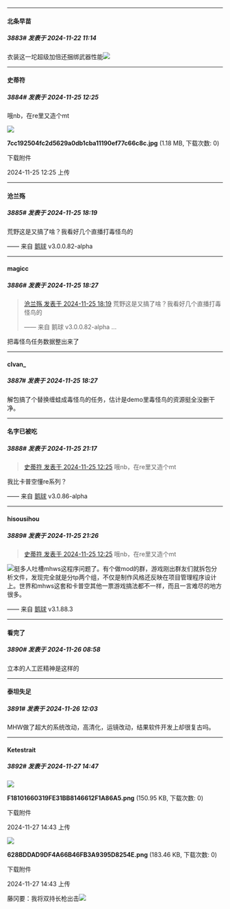 ﻿
*****

####  北条早苗  
##### 3883#       发表于 2024-11-22 11:14

衣装这一坨超级加倍还捆绑武器性能<img src="https://static.saraba1st.com/image/smiley/face2017/067.png" referrerpolicy="no-referrer">

*****

####  史蒂符  
##### 3884#       发表于 2024-11-25 12:25

哦nb，在re里又造个mt

<img src="https://img.saraba1st.com/forum/202411/25/122514t1r5d0ebn5bphppp.jpg" referrerpolicy="no-referrer">

<strong>7cc192504fc2d5629a0db1cba11190ef77c66c8c.jpg</strong> (1.18 MB, 下载次数: 0)

下载附件

2024-11-25 12:25 上传


*****

####  沧兰殇  
##### 3885#       发表于 2024-11-25 18:19

荒野这是又搞了啥？我看好几个直播打毒怪鸟的

—— 来自 [鹅球](https://www.pgyer.com/xfPejhuq) v3.0.0.82-alpha


*****

####  magicc  
##### 3886#       发表于 2024-11-25 18:27

<blockquote><a href="httphttps://bbs.saraba1st.com/2b/forum.php?mod=redirect&amp;goto=findpost&amp;pid=66772454&amp;ptid=2163356" target="_blank">沧兰殇 发表于 2024-11-25 18:19</a>
荒野这是又搞了啥？我看好几个直播打毒怪鸟的

—— 来自 鹅球 v3.0.0.82-alpha ...</blockquote>
把毒怪鸟任务数据整出来了

*****

####  clvan_  
##### 3887#       发表于 2024-11-25 18:27

解包搞了个替换缠蛙成毒怪鸟的任务，估计是demo里毒怪鸟的资源挺全没删干净。


*****

####  名字已被吃  
##### 3888#       发表于 2024-11-25 21:17

<blockquote><a href="httphttps://bbs.saraba1st.com/2b/forum.php?mod=redirect&amp;goto=findpost&amp;pid=66769647&amp;ptid=2163356" target="_blank">史蒂符 发表于 2024-11-25 12:25</a>
哦nb，在re里又造个mt</blockquote>
我比卡普空懂re系列？

—— 来自 [鹅球](https://www.pgyer.com/xfPejhuq) v3.0.86-alpha


*****

####  hisousihou  
##### 3889#       发表于 2024-11-25 21:26

<blockquote><a href="httphttps://bbs.saraba1st.com/2b/forum.php?mod=redirect&amp;goto=findpost&amp;pid=66769647&amp;ptid=2163356" target="_blank">史蒂符 发表于 2024-11-25 12:25</a>
哦nb，在re里又造个mt</blockquote>
<img src="https://static.saraba1st.com/image/smiley/face2017/009.gif" referrerpolicy="no-referrer">挺多人吐槽mhws这程序问题了。有个做mod的群，游戏刚出群友们就拆包分析文件，发现完全就是分tp两个组，不仅是制作风格还反映在项目管理程序设计上。世界和mhws这套和卡普空其他一票游戏搞法都不一样，而且一言难尽的地方很多。

—— 来自 [鹅球](https://www.pgyer.com/GcUxKd4w) v3.1.88.3


*****

####  看完了  
##### 3890#       发表于 2024-11-26 08:58

立本的人工匠精神是这样的


*****

####  泰坦失足  
##### 3891#       发表于 2024-11-26 12:03

MHW做了超大的系统改动，高清化，运镜改动，结果软件开发上却很复古吗。


*****

####  Ketestrait  
##### 3892#       发表于 2024-11-27 14:47

<img src="https://img.saraba1st.com/forum/202411/27/144335pefcfnmbmhzamjhm.png" referrerpolicy="no-referrer">

<strong>F18101660319FE31BB8146612F1A86A5.png</strong> (150.95 KB, 下载次数: 0)

下载附件

2024-11-27 14:43 上传

<img src="https://img.saraba1st.com/forum/202411/27/144352arf0f2w69o92rxxa.png" referrerpolicy="no-referrer">

<strong>628BDDAD9DF4A66B46FB3A9395D8254E.png</strong> (183.46 KB, 下载次数: 0)

下载附件

2024-11-27 14:43 上传

藤冈要：我将双持长枪出击<img src="https://static.saraba1st.com/image/smiley/face2017/067.png" referrerpolicy="no-referrer"> 

